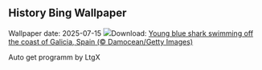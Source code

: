## History Bing Wallpaper
Wallpaper date: 2025-07-15
![](https://www.bing.com/th?id=OHR.YoungShark_EN-CA4182495058_UHD.jpg&w=1000)Download: [Young blue shark swimming off the coast of Galicia, Spain (© Damocean/Getty Images)](https://www.bing.com/th?id=OHR.YoungShark_EN-CA4182495058_UHD.jpg)

Auto get programm by LtgX
